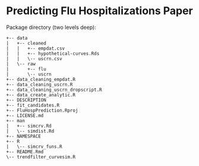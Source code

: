 # Predicting Flu Hospitalizations Paper

Package directory (two levels deep):

```
+-- data
|   +-- cleaned
|   |   +-- empdat.csv
|   |   +-- hypothetical-curves.Rds
|   |   \-- uscrn.csv
|   \-- raw
|       +-- flu
|       \-- uscrn
+-- data_cleaning_empdat.R
+-- data_cleaning_uscrn.R
+-- data_cleaning_uscrn_dropscript.R
+-- data_create_analytic.R
+-- DESCRIPTION
+-- fit_candidates.R
+-- FluHospPrediction.Rproj
+-- LICENSE.md
+-- man
|   +-- simcrv.Rd
|   \-- simdist.Rd
+-- NAMESPACE
+-- R
|   \-- simcrv_funs.R
+-- README.Rmd
\-- trendfilter_curvesim.R
```